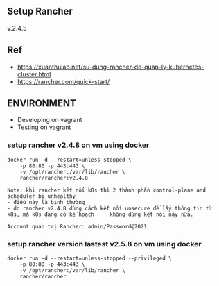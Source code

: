## Setup Rancher
v.2.4.5

## Ref
- https://xuanthulab.net/su-dung-rancher-de-quan-ly-kubernetes-cluster.html
- https://rancher.com/quick-start/

## ENVIRONMENT
- Developing on vagrant
- Testing on vagrant


### setup rancher v2.4.8 on vm using docker
    docker run -d --restart=unless-stopped \
        -p 80:80 -p 443:443 \
        -v /opt/rancher:/var/lib/rancher \
        rancher/rancher:v2.4.8
    
    Note: khi rancher kết nối k8s thì 2 thành phần control-plane and scheduler bị unhealthy
    - điều này là bình thường
    - do rancher v2.4.8 dùng cách kết nối unsecure để lấy thông tin từ k8s, mà k8s đang có kế hoạch     không dùng kết nối này nữa.    
    
    Account quản trị Rancher: admin/Password@2021     

### setup rancher version lastest v2.5.8 on vm using docker
    docker run -d --restart=unless-stopped --privileged \
        -p 80:80 -p 443:443 \
        -v /opt/rancher:/var/lib/rancher \
        rancher/rancher